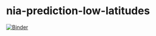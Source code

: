 # nia-prediction-low-latitudes

[![Binder](https://mybinder.org/badge_logo.svg)](https://mybinder.org/v2/gh/willirath/nia-prediction-low-latitudes/master)
